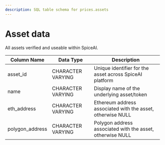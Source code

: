 ```yaml
---
description: SQL table schema for prices.assets
---
```


# Asset data

All assets verified and useable within SpiceAI. 

| Column Name     | Data Type         | Description                                                         |
| --------------- | ----------------- | ------------------------------------------------------------------- |
| asset_id        | CHARACTER VARYING | Unique identifier for the asset across SpiceAI platform             |
| name            | CHARACTER VARYING | Display name of the underlying asset/token                   |
| eth_address     | CHARACTER VARYING | Ethereum address associated with the asset, otherwise NULL          |
| polygon_address | CHARACTER VARYING | Polygon address associated with the asset, otherwise NULL           |
